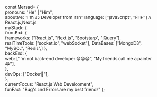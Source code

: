 const Mersad= {     
    pronouns: "He" | "Him",     
    aboutMe: "I'm JS Developer from Iran"
    language: ["javaScript", "PHP"] // React.js,Next.js      
    myStack: {             
        frontEnd: {             
          frameworks: ["React.js", "Next.js", "Bootstarp", "jQuery"],                   
          realTimeTools: ["socket.io", "webSocket"],
          DataBases: ["MongoDB", "MySQL", "Redis",]
        },         
        backEnd: {             
          web: ["i'm not back-end developer 😁😁😁", "My friends call me a painter 😂"],         
        },         
        devOps: ["Docker🐳"],               
   },    
   currentFocus: "React.js Web Development",     
   funFact: "Bug's and Errors are my best friends" 
};
